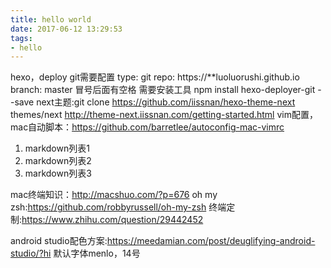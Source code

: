 ```yaml
---
title: hello world
date: 2017-06-12 13:29:53
tags: 
- hello
---
```

hexo，deploy git需要配置
type: git
repo: https://**luoluorushi.github.io
branch: master
冒号后面有空格
需要安装工具
npm install hexo-deployer-git --save
next主题:git clone https://github.com/iissnan/hexo-theme-next themes/next
http://theme-next.iissnan.com/getting-started.html
vim配置，mac自动脚本：https://github.com/barretlee/autoconfig-mac-vimrc

1. markdown列表1
2. markdown列表2
3. markdown列表3


mac终端知识：http://macshuo.com/?p=676
oh my zsh:https://github.com/robbyrussell/oh-my-zsh
终端定制:https://www.zhihu.com/question/29442452

android studio配色方案:https://meedamian.com/post/deuglifying-android-studio/?hi
默认字体menlo，14号



